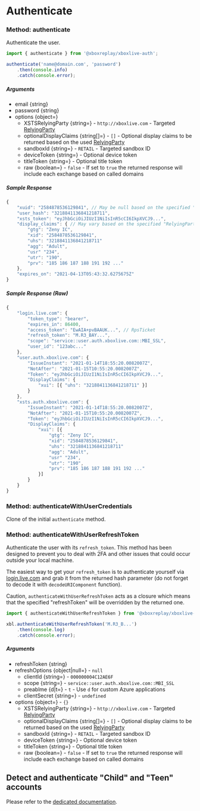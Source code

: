 # Authenticate

### Method: authenticate

Authenticate the user.

```javascript
import { authenticate } from '@xboxreplay/xboxlive-auth';

authenticate('name@domain.com', 'password')
	.then(console.info)
	.catch(console.error);
```

##### Arguments

-   email {string}
-   password {string}
-   options {object=}
    -   XSTSRelyingParty {string=} - `http://xboxlive.com` - Targeted [RelyingParty](https://github.com/XboxReplay/xboxlive-auth/blob/master/docs/04-RelyingParty.md#relyingparty)
    -   optionalDisplayClaims {string[]=} - `[]` - Optional display claims to be returned based on the used [RelyingParty](https://github.com/XboxReplay/xboxlive-auth/blob/master/docs/04-RelyingParty.md#optional-display-claims)
    -   sandboxId {string=} - `RETAIL` - Targeted sandbox ID
    -   deviceToken {string=} - Optional device token
    -   titleToken {string=} - Optional title token
    -   raw {boolean=} - `false` - If set to `true` the returned response will include each exchange based on called domains

##### Sample Response

```javascript
{
    "xuid": "2584878536129841", // May be null based on the specified "RelyingParty"
    "user_hash": "3218841136841218711",
    "xsts_token": "eyJhbGciOiJIUzI1NiIsInR5cCI6IkpXVCJ9...",
    "display_claims": { // May vary based on the specified "RelyingParty"
        "gtg": "Zeny IC",
        "xid": "2584878536129841",
        "uhs": "3218841136841218711"
        "agg": "Adult",
        "usr" "234",
        "utr": "190",
        "prv": "185 186 187 188 191 192 ..."
    },
    "expires_on": "2021-04-13T05:43:32.6275675Z"
}
```

##### Sample Response (Raw)

```javascript
{
    "login.live.com": {
        "token_type": "bearer",
        "expires_in": 86400,
        "access_token": "EwAIA+pvBAAUK...", // RpsTicket
        "refresh_token": "M.R3_BAY...",
        "scope": "service::user.auth.xboxlive.com::MBI_SSL",
        "user_id": "123abc..."
    },
    "user.auth.xboxlive.com": {
        "IssueInstant": "2021-01-14T18:55:20.0082007Z",
        "NotAfter": "2021-01-15T10:55:20.0082007Z",
        "Token": "eyJhbGciOiJIUzI1NiIsInR5cCI6IkpXVCJ9...",
        "DisplayClaims": {
            "xui": [{ "uhs": "3218841136841218711" }]
        }
    },
    "xsts.auth.xboxlive.com": {
        "IssueInstant": "2021-01-14T18:55:20.0082007Z",
        "NotAfter": "2021-01-15T10:55:20.0082007Z",
        "Token": "eyJhbGciOiJIUzI1NiIsInR5cCI6IkpXVCJ9...",
        "DisplayClaims": {
            "xui": [{
                "gtg": "Zeny IC",
                "xid": "2584878536129841",
                "uhs": "3218841136841218711"
                "agg": "Adult",
                "usr" "234",
                "utr": "190",
                "prv": "185 186 187 188 191 192 ..."
            }]
        }
    }
}
```

### Method: authenticateWithUserCredentials

Clone of the initial `authenticate` method.

### Method: authenticateWithUserRefreshToken

Authenticate the user with its `refresh_token`. This method has been designed to prevent you to deal with 2FA and other issues that could occur outside your local machine.

The easiest way to get your `refresh_token` is to authenticate yourself via [login.live.com](https://login.live.com/oauth20_authorize.srf?client_id=0000000048093EE3&redirect_uri=https://login.live.com/oauth20_desktop.srf&response_type=token&display=touch&scope=service::user.auth.xboxlive.com::MBI_SSL) and grab it from the returned hash parameter (do not forget to decode it with `decodeURIComponent` function).

Caution, `authenticateWithUserRefreshToken` acts as a closure which means that the specified "refreshToken" will be overridden by the returned one.

```javascript
import { authenticateWithUserRefreshToken } from '@xboxreplay/xboxlive-auth';

xbl.authenticateWithUserRefreshToken('M.R3_B...')
	.then(console.log)
	.catch(console.error);
```

##### Arguments

-   refreshToken {string}
-   refreshOptions {object|null=} - `null`
    -   clientId {string=} - `000000004C12AE6F`
    -   scope {string=} - `service::user.auth.xboxlive.com::MBI_SSL`
    -   preablme {d|t=} - `t` - Use `d` for custom Azure applications
    -   clientSecret {string=} - `undefined`
-   options {object=} - `{}`
    -   XSTSRelyingParty {string=} - `http://xboxlive.com` - Targeted [RelyingParty](https://github.com/XboxReplay/xboxlive-auth/blob/master/docs/04-RelyingParty.md#relyingparty)
    -   optionalDisplayClaims {string[]=} - `[]` - Optional display claims to be returned based on the used [RelyingParty](https://github.com/XboxReplay/xboxlive-auth/blob/master/docs/04-RelyingParty.md#optional-display-claims)
    -   sandboxId {string=} - `RETAIL` - Targeted sandbox ID
    -   deviceToken {string=} - Optional device token
    -   titleToken {string=} - Optional title token
    -   raw {boolean=} - `false` - If set to `true` the returned response will include each exchange based on called domains

## Detect and authenticate "Child" and "Teen" accounts

Please refer to the [dedicated documentation](https://github.com/XboxReplay/xboxlive-auth/blob/master/docs/07-Detect_Unauthorized_AgeGroup.md).
